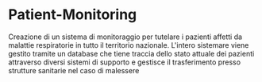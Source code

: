 # Patient-Monitoring
Creazione di un sistema di monitoraggio per tutelare i pazienti affetti da malattie respiratorie in tutto il territorio nazionale. L'intero sistemare viene gestito tramite un database che tiene traccia dello stato attuale dei pazienti attraverso diversi sistemi di supporto e gestisce il trasferimento presso strutture sanitarie nel caso di malessere
